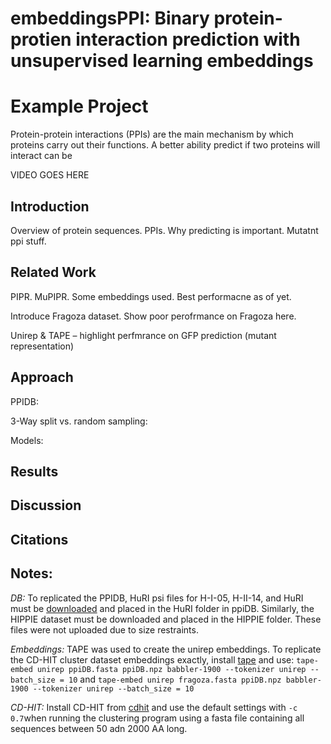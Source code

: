 # embeddingsPPI: Binary protein-protien interaction prediction with unsupervised learning embeddings

# Example Project

Protein-protein interactions (PPIs) are the main mechanism by which proteins carry out their functions.  A better ability predict if two proteins will interact can be 

VIDEO GOES HERE

## Introduction

Overview of protein sequences.  PPIs.  Why predicting is important. 
Mutatnt ppi stuff.

## Related Work

PIPR.  MuPIPR.  Some embeddings used.  Best performacne as of yet.

Introduce Fragoza dataset. Show poor perofrmance on Fragoza here.

Unirep & TAPE – highlight perfmrance on GFP prediction (mutant representation) 

## Approach

PPIDB:

3-Way split vs. random sampling:

Models:





## Results



## Discussion

## Citations

## Notes:
*DB:* To replicated the PPIDB, HuRI psi files for H-I-05, H-II-14, and HuRI must be [downloaded](http://www.interactome-atlas.org/download) and placed in the HuRI folder in ppiDB.  Similarly, the HIPPIE dataset must be downloaded and placed in the HIPPIE folder.  These files were not uploaded due to size restraints. 

*Embeddings:* TAPE was used to create the unirep embeddings.  To replicate the CD-HIT cluster dataset embeddings exactly, install [tape](https://github.com/songlab-cal/tape) and use:
`tape-embed unirep ppiDB.fasta ppiDB.npz babbler-1900 --tokenizer unirep --batch_size = 10` and `tape-embed unirep fragoza.fasta ppiDB.npz babbler-1900 --tokenizer unirep --batch_size = 10`

*CD-HIT:* Install CD-HIT from [cdhit](https://github.com/weizhongli/cdhit) and use the default settings with `-c 0.7`when running the clustering program using a fasta file containing all sequences between 50 adn 2000 AA long.



